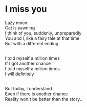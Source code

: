 # I miss you

Lazy moon<br>
Cat is yawning<br>
I think of you, suddenly, unpreparedly<br>
You and I, like a fairy tale at that time<br>
But with a different ending<br><br>

I told myself a million times<br>
If I got another chance<br>
I told myself a million times<br>
I will definitely<br><br>

But today, I understand<br>
Even if there is another chance<br>
Reality won't be better than the story..